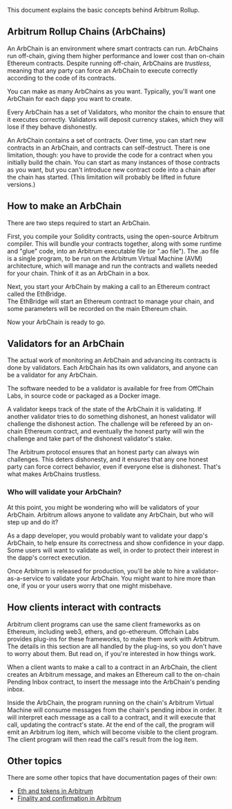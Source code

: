 This document explains the basic concepts behind Arbitrum Rollup.

## Arbitrum Rollup Chains (ArbChains)

An ArbChain is an environment where smart contracts can run. ArbChains run off-chain, giving them higher performance
and lower cost than on-chain Ethereum contracts. 
Despite running off-chain, ArbChains are *trustless*, meaning that any
party can force an ArbChain to execute correctly according to the code of its contracts.

You can make as many ArbChains as you want. 
Typically, you'll want one ArbChain for each dapp you want to create.

Every ArbChain has a set of Validators, who monitor the chain to ensure that it executes correctly.
Validators will deposit currency stakes, which they will lose if they behave dishonestly.

An ArbChain contains a set of contracts. 
Over time, you can start new contracts in an ArbChain, and contracts can self-destruct.
There is one limitation, though: you have to provide the code for a contract when you initially build the chain. 
You can start as many instances of those contracts as you want, 
but you can't introduce new contract code into a chain after the chain has started.
(This limitation will probably be lifted in future versions.)

## How to make an ArbChain

There are two steps required to start an ArbChain.

First, you compile your Solidity contracts, using the open-source Arbitrum compiler. 
This will bundle your contracts together, along with some runtime and "glue" code, 
into an Arbitrum executable file (or ".ao file"). 
The .ao file is a single program, to be run on the Arbitrum Virtual Machine (AVM) architecture, 
which will manage and run the contracts and wallets needed for your chain. 
Think of it as an ArbChain in a box.

Next, you start your ArbChain by making a call to an Ethereum contract called the EthBridge.  
The EthBridge will start an Ethereum contract to manage your chain, 
and some parameters will be recorded on the main Ethereum chain.

Now your ArbChain is ready to go.

## Validators for an ArbChain

The actual work of monitoring an ArbChain and advancing its contracts is done by validators. 
Each ArbChain has its own validators, and anyone can be a validator for any ArbChain.

The software needed to be a validator is available for free from OffChain Labs, in source code or packaged as a Docker image.

A validator keeps track of the state of the ArbChain it is validating.
If another validator tries to do something dishonest, an honest validator will challenge the dishonest action.
The challenge will be refereed by an on-chain Ethereum contract, and eventually the honest party will win the challenge and take part of the dishonest validator's stake.

The Arbitrum protocol ensures that an honest party can always win challenges. 
This deters dishonesty, and it ensures that any one honest party can force correct behavior, even if everyone else is dishonest.
That's what makes ArbChains trustless.

### Who will validate your ArbChain?

At this point, you might be wondering who will be validators of your ArbChain. 
Arbitrum allows anyone to validate any ArbChain, but who will step up and do it?

As a dapp developer, you would probably want to validate your dapp's ArbChain, to help ensure its correctness and show confidence in your dapp.
Some users will want to validate as well, in order to protect their interest in the dapp's correct execution.

Once Arbitrum is released for production, you'll be able to hire a validator-as-a-service to validate your ArbChain.
You might want to hire more than one, if you or your users worry that one might misbehave.

## How clients interact with contracts

Arbitrum client programs can use the same client frameworks as on Ethereum, including web3, ethers, and go-ethereum.
Offchain Labs provides plug-ins for these frameworks, to make them work with Arbitrum. 
The details in this section are all handled by the plug-ins, so you don't have to worry about them.
But read on, if you're interested in how things work.

When a client wants to make a call to a contract in an ArbChain, the client creates an Arbitrum message, 
and makes an Ethereum call to the on-chain Pending Inbox contract, to insert the message into the ArbChain's pending inbox.

Inside the ArbChain, the program running on the chain's Arbitrum Virtual Machine will consume messages from the chain's
pending inbox in order.
It will interpret each message as a call to a contract, and it will execute that call, updating the contract's state.
At the end of the call, the program will emit an Arbitrum log item, which will become visible to the client program.
The client program will then read the call's result from the log item.

## Other topics

There are some other topics that have documentation pages of their own:
* [Eth and tokens in Arbitrum](Payments_and_tokens.md)
* [Finality and confirmation in Arbitrum](Finality.md)
